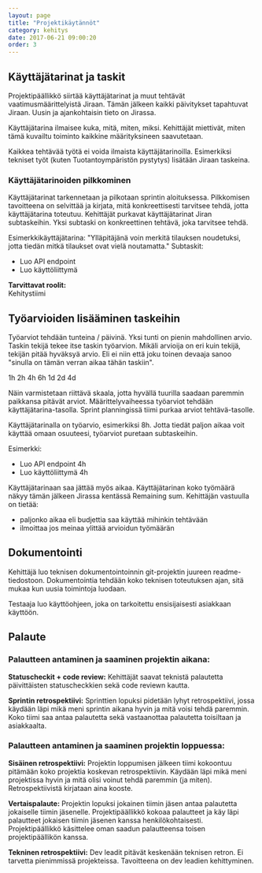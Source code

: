 ```yaml
---
layout: page
title: "Projektikäytännöt"
category: kehitys
date: 2017-06-21 09:00:20
order: 3
---
```


## Käyttäjätarinat ja taskit

Projektipäällikkö siirtää käyttäjätarinat ja muut tehtävät vaatimusmäärittelyistä Jiraan. Tämän jälkeen kaikki päivitykset tapahtuvat Jiraan. Uusin ja ajankohtaisin tieto on Jirassa.

Käyttäjätarina ilmaisee kuka, mitä, miten, miksi. Kehittäjät miettivät, miten tämä kuvailtu toiminto kaikkine määrityksineen saavutetaan.

Kaikkea tehtävää työtä ei voida ilmaista käyttäjätarinoilla. Esimerkiksi tekniset työt (kuten Tuotantoympäristön pystytys) lisätään Jiraan taskeina.

### Käyttäjätarinoiden pilkkominen

Käyttäjätarinat tarkennetaan ja pilkotaan sprintin aloituksessa. Pilkkomisen tavoitteena on selvittää ja kirjata, mitä konkreettisesti tarvitsee tehdä, jotta käyttäjätarina toteutuu. Kehittäjät purkavat käyttäjätarinat Jiran subtaskeihin. Yksi subtaski on konkreettinen tehtävä, joka tarvitsee tehdä.

Esimerkkikäyttäjätarina: "Ylläpitäjänä voin merkitä tilauksen noudetuksi, jotta tiedän mitkä tilaukset ovat vielä noutamatta."
Subtaskit:
- Luo API endpoint
- Luo käyttöliittymä

**Tarvittavat roolit:**  
Kehitystiimi

## Työarvioiden lisääminen taskeihin

Työarviot tehdään tunteina / päivinä. Yksi tunti on pienin mahdollinen arvio. Taskin tekijä tekee itse taskin työarvion. Mikäli arvioija on eri kuin tekijä, tekijän pitää hyväksyä arvio. Eli ei niin että joku toinen devaaja sanoo "sinulla on tämän verran aikaa tähän taskiin".

1h 2h 4h 6h 1d 2d 4d

Näin varmistetaan riittävä skaala, jotta hyvällä tuurilla saadaan paremmin paikkansa pitävät arviot. Määrittelyvaiheessa työarviot tehdään käyttäjätarina-tasolla. Sprint planningissä tiimi purkaa arviot tehtävä-tasolle.

Käyttäjätarinalla on työarvio, esimerkiksi 8h. Jotta tiedät paljon aikaa voit käyttää omaan osuuteesi, työarviot puretaan subtaskeihin.

Esimerkki:
- Luo API endpoint 4h
- Luo käyttöliittymä 4h

Käyttäjätarinaan saa jättää myös aikaa. Käyttäjätarinan koko työmäärä näkyy tämän jälkeen Jirassa kentässä Remaining sum. Kehittäjän vastuulla on tietää:
- paljonko aikaa eli budjettia saa käyttää mihinkin tehtävään
- ilmoittaa jos meinaa ylittää arvioidun työmäärän

## Dokumentointi

Kehittäjä luo teknisen dokumentointoinnin git-projektin juureen readme-tiedostoon. Dokumentointia tehdään koko teknisen toteutuksen ajan, sitä mukaa kun uusia toimintoja luodaan.

Testaaja luo käyttöohjeen, joka on tarkoitettu ensisijaisesti asiakkaan käyttöön.

## Palaute

### Palautteen antaminen ja saaminen projektin aikana:

**Statuscheckit + code review:** Kehittäjät saavat teknistä palautetta päivittäisten statuscheckkien sekä code reviewn kautta.

**Sprintin retrospektiivi:** Sprinttien lopuksi pidetään lyhyt retrospektiivi, jossa käydään läpi mikä meni sprintin aikana hyvin ja mitä voisi tehdä paremmin. Koko tiimi saa antaa palautetta sekä vastaanottaa palautetta toisiltaan ja asiakkaalta.

### Palautteen antaminen ja saaminen projektin loppuessa:

**Sisäinen retrospektiivi:** Projektin loppumisen jälkeen tiimi kokoontuu pitämään koko projektia koskevan retrospektiivin. Käydään läpi mikä meni projektissa hyvin ja mitä olisi voinut tehdä paremmin (ja miten). Retrospektiivistä kirjataan aina kooste.

**Vertaispalaute:** Projektin lopuksi jokainen tiimin jäsen antaa palautetta jokaiselle tiimin jäsenelle. Projektipäällikkö kokoaa palautteet ja käy läpi palautteet jokaisen tiimin jäsenen kanssa henkilökohtaisesti. Projektipäällikkö käsittelee oman saadun  palautteensa toisen projektipäällikön kanssa.

**Tekninen retrospektiivi:** Dev leadit pitävät keskenään teknisen retron. Ei tarvetta pienimmissä projekteissa. Tavoitteena on dev leadien kehittyminen.


